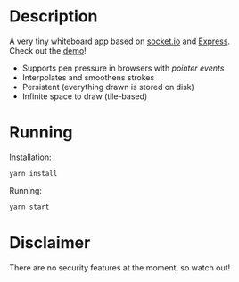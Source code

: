 # Description

A very tiny whiteboard app based on [socket.io](https://socket.io) and [Express](https://expressjs.com).  
Check out the [demo](https://zeichnen.ist.besonders.cool/)!

* Supports pen pressure in browsers with _pointer events_
* Interpolates and smoothens strokes
* Persistent (everything drawn is stored on disk)
* Infinite space to draw (tile-based)

# Running

Installation:
```bash
yarn install
```

Running:
```bash
yarn start
```

# Disclaimer

There are no security features at the moment, so watch out!
